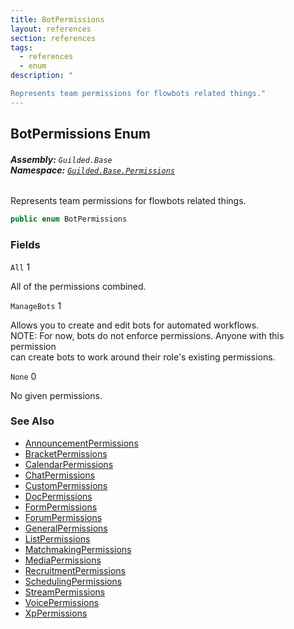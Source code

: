 ```yaml
---
title: BotPermissions
layout: references
section: references
tags:
  - references
  - enum
description: "

Represents team permissions for flowbots related things."
---
```


## BotPermissions Enum
###### **Assembly:** `Guilded.Base`<br/>**Namespace:** [`Guilded.Base.Permissions`](Guilded.Base.Permissions 'Guilded.Base.Permissions')

Represents team permissions for flowbots related things.

```csharp
public enum BotPermissions
```
### Fields

<a name='Guilded.Base.Permissions.BotPermissions.All'></a>

`All` 1

All of the permissions combined.

<a name='Guilded.Base.Permissions.BotPermissions.ManageBots'></a>

`ManageBots` 1

Allows you to create and edit bots for automated workflows.  
NOTE: For now, bots do not enforce permissions. Anyone with this permission  
can create bots to work around their role's existing permissions.

<a name='Guilded.Base.Permissions.BotPermissions.None'></a>

`None` 0

No given permissions.

### See Also
- [AnnouncementPermissions](AnnouncementPermissions 'Guilded.Base.Permissions.AnnouncementPermissions')
- [BracketPermissions](BracketPermissions 'Guilded.Base.Permissions.BracketPermissions')
- [CalendarPermissions](CalendarPermissions 'Guilded.Base.Permissions.CalendarPermissions')
- [ChatPermissions](ChatPermissions 'Guilded.Base.Permissions.ChatPermissions')
- [CustomPermissions](CustomPermissions 'Guilded.Base.Permissions.CustomPermissions')
- [DocPermissions](DocPermissions 'Guilded.Base.Permissions.DocPermissions')
- [FormPermissions](FormPermissions 'Guilded.Base.Permissions.FormPermissions')
- [ForumPermissions](ForumPermissions 'Guilded.Base.Permissions.ForumPermissions')
- [GeneralPermissions](GeneralPermissions 'Guilded.Base.Permissions.GeneralPermissions')
- [ListPermissions](ListPermissions 'Guilded.Base.Permissions.ListPermissions')
- [MatchmakingPermissions](MatchmakingPermissions 'Guilded.Base.Permissions.MatchmakingPermissions')
- [MediaPermissions](MediaPermissions 'Guilded.Base.Permissions.MediaPermissions')
- [RecruitmentPermissions](RecruitmentPermissions 'Guilded.Base.Permissions.RecruitmentPermissions')
- [SchedulingPermissions](SchedulingPermissions 'Guilded.Base.Permissions.SchedulingPermissions')
- [StreamPermissions](StreamPermissions 'Guilded.Base.Permissions.StreamPermissions')
- [VoicePermissions](VoicePermissions 'Guilded.Base.Permissions.VoicePermissions')
- [XpPermissions](XpPermissions 'Guilded.Base.Permissions.XpPermissions')